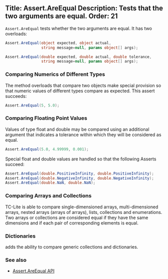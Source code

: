 Title: Assert.AreEqual
Description: Tests that the two arguments are equal.
Order: 21
---

`Assert.AreEqual` tests whether the two arguments are equal. It has two overloads:

```c#
Assert.AreEqual(object expected, object actual,
                string message=null, params object[] args);

Assert.AreEqual(double expected, double actual, double tolerance,
                string message=null, params object[] args);
```

### Comparing Numerics of Different Types

The method overloads that compare two objects make special provision so that numeric values of different types compare as expected. This assert succeeds:

```c#
Assert.AreEqual(5, 5.0);
```

### Comparing Floating Point Values

Values of type float and double may be compared using an additional argument that indicates a tolerance within which they will be considered as equal.

```c#
Assert.AreEqual(5.0, 4.99999, 0.001);
```

Special float and double values are handled so that the following Asserts succeed:

```c#
Assert.AreEqual(double.PositiveInfinity, double.PositiveInfinity);
Assert.AreEqual(double.NegativeInfinity, double.NegativeInfinity);
Assert.AreEqual(double.NaN, double.NaN);
```

### Comparing Arrays and Collections

TC-Lite is able to compare single-dimensioned arrays, multi-dimensioned arrays, nested arrays (arrays of arrays), lists, collections and enumerations. Two arrays or collections are considered equal if they have the same dimensions and if each pair of corresponding elements is equal.

### Dictionaries

adds the ability to compare generic collections and dictionaries.

### See also
 * [Assert.AreEqual API](/tc-lite/api/Assert.AreEqual.html)